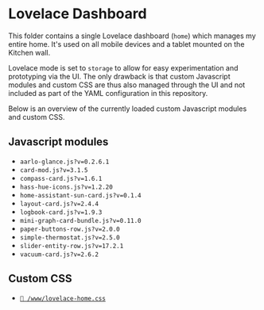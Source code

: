 # Lovelace Dashboard

This folder contains a single Lovelace dashboard (`home`) which manages my
entire home. It's used on all mobile devices and a tablet mounted on the Kitchen
wall.

Lovelace mode is set to `storage` to allow for easy experimentation and
prototyping via the UI. The only drawback is that custom Javascript modules and
custom CSS are thus also managed through the UI and not included as part of the
YAML configuration in this repository.

Below is an overview of the currently loaded custom Javascript modules and
custom CSS.

## Javascript modules

- `aarlo-glance.js?v=0.2.6.1`
- `card-mod.js?v=3.1.5`
- `compass-card.js?v=1.6.1`
- `hass-hue-icons.js?v=1.2.20`
- `home-assistant-sun-card.js?v=0.1.4`
- `layout-card.js?v=2.4.4`
- `logbook-card.js?v=1.9.3`
- `mini-graph-card-bundle.js?v=0.11.0`
- `paper-buttons-row.js?v=2.0.0`
- `simple-thermostat.js?v=2.5.0`
- `slider-entity-row.js?v=17.2.1`
- `vacuum-card.js?v=2.6.2`

## Custom CSS

- [`📄 /www/lovelace-home.css`](/www/lovelace-home.css)
